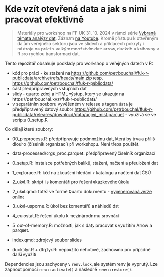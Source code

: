 # Kde vzít otevřená data a jak s nimi pracovat efektivně

> Materiály pro workshop na FF UK 31. 10. 2024 v rámci série [Vybraná témata analýzy dat](https://sociology-fa-cu.github.io/vybranatemataanalyzy/). Záznam [na Youtube](https://www.youtube.com/watch?v=ATUrm_wjjW0). Kromě přístupu k otevřeným datům veřejného sektoru jsou ve slidech a příkladech pokryty i nástroje na práci s velkým množstvím dat: arrow, duckdb a knihovny v R pro rychlou transformaci dat.

Tento repozitář obsahuje podklady pro workshop o veřejných datech v R:

- kód pro práci - ke stažení na <https://github.com/petrbouchal/ffuk-r-publicdata/archive/refs/heads/main.zip> resp. <https://github.com/petrbouchal/ffuk-r-publicdata/>
- část předpřipravených vstupních dat
- slidy - quarto zdroj a HTML výstup, který se ukazuje na <https://petrbouchal.xyz/ffuk-r-publicdata/>
- v separátním souboru vyvěšeném v release s tagem `data` je předpřipravený datový soubor <https://github.com/petrbouchal/ffuk-r-publicdata/releases/download/data/ucjed_mist.parquet> - využivá se ve scriptu 0_setup.R.

Co dělají které soubory:

- 00_preprocess.R: předpřipravuje podmnožinu dat, která by trvala příliš dlouho (číselník organizací) při workshopu. Není třeba pouštět.
- data-processed/orgs_proc.parquet: předpřipravený číselník organizací
- 0_setup.R: instalace potřebných balíků, stažení, načtení a přeuložení dat
- 1_explorace.R: kód na zkoušení hledání v katalogu a načtení dat ČSÚ
- 2_ukol.R: skript i s komentáři pro řešení ukázkového úkolu
- 2_ukol.qmd: totéž ve formě Quarto dokumentu - [vygenerovaná verze online](https://petrbouchal.xyz/ffuk-r-publicdata/2_ukol.html)
- 3_ukol-usporne.R: úkol bez komentářů a náhledů dat
- 4_eurostat.R: řešení úkolu k mezinárodnímu srovnání
- 5_out-of-memory.R: možnosti, jak s daty pracovat s využitím Arrow a parquet.
- index.qmd: zdrojový soubor slides

- duckplyr.R + dtrplyr.R: nepoužito nehotové, zachováno pro případné další využití

Dependencies jsou zachyceny v `renv.lock`, ale systém renv je vypnutý. Lze zapnout pomocí `renv::activate()` a následně `renv::restore()`.
